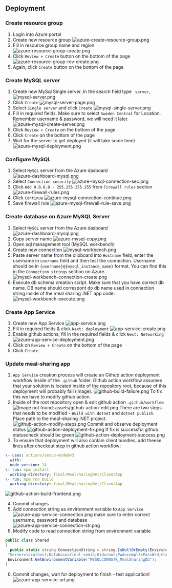 ## Deployment

### Create resource group
1. Login into Azure portal
2. Create new resource group
![azure-create-resource-group.png](assets/azure-create-resource-group.png)
3. Fill in resource group name and region
![azure-resource-group-create.png](assets/azure-resource-group-create.png)
4. Click `Review + Create` button on the bottom of the page
![azure-resource-group-rev-create.png](assets/azure-resource-group-rev-create.png "azure-resource-group-rev-create.png")
5. Again, click `Create` button on the bottom of the page

### Create MySQL server
1. Create new MySql Single server. In the search field type ` server`,
![mysql-server.png](assets/mysql-server.png)
2. Click `Create`
![mysql-server-page.png](assets/mysql-server-page.png)
5. Select `Single server` and click `Create`
![mysql-single-server.png](assets/mysql-single-server.png)
6. Fill in required fields. Make sure to select `Sweden Central` for Location. Remember username & password, we will need it later.
![azure-mysql-create-server.png](azure-mysql-create-server.png)
7. Click `Review + Create` on the bottom of the page
8. Click `Create` on the bottom of the page
9. Wait for the server to get deployed (it will take some time)
![azure-mysql-deployment.png](assets/azure-mysql-deployment.png)

### Configure MySQL

1. Select `MySQL` server from the Azure dasboard
![azure-dashboard-mysql.png](assets/azure-dashboard-mysql.png)
2. Select `Connection security`
![azure-mysql-connection-sec.png](assets/azure-mysql-connection-sec.png)
3. Click `Add 0.0.0.0 - 255.255.255.255` from `Firewall rules` section
![azure-firewall-rules.png](assets/azure-firewall-rules.png)
4. Click `Continue`
![azure-mysql-connection-continue.png](assets/azure-mysql-connection-continue.png "azure-mysql-connection-continue.png")
5. Save firewall rule
![azure-mysql-firewall-rule-save.png](assets/azure-mysql-firewall-rule-save.png)

### Create database on Azure MySQL Server

1. Select `MySQL` server from the Azure dasboard
![azure-dashboard-mysql.png](assets/azure-dashboard-mysql.png)
2. Copy server name
![azure-mysql-copy.png](assets/azure-mysql-copy.png)
3. Open sql management tool (MySQL workbench)
4. Create new connection
![mysql-workbench.png](assets/mysql-workbench.png)
5. Paste server name from the clipboard into `Hostname` field, enter the username in `username` field and then test the connection. Username should be in `{username}@{mysql_instance_name}` format. You can find this in the `Connection strings` section on Azure.
![mysql-workbench-connection-create.png](assets/mysql-workbench-connection-create.png)
6. Execute db schema creation script. Make sure that you have correct db name. DB name should correspont do db name used in connection string inside of the meal sharing .NET app code.
![mysql-workbench-execute.png](assets/mysql-workbench-execute.png)


### Create App Service
1. Create new App Service
![app-service.png](assets/app-service.png)
2. Fill in required fields & click `Next: deployment`
![app-service-create.png](assets/app-service-create.png)
3. Enable github actions, fill in the required fields & click `Next: Networking`
![azure-app-service-deployment.png](assets/azure-app-service-deployment.png)
5. Click on `Review + Create` on the bottom of the page
6. Click `Create`

### Update meal-sharing app
1. `App Service` creation process will create an  Github action deployment workflow inside of the `.github` folder. Github action workflow  assumes that your solution is located inside of the repository root, because of this deployment will probably fail (image).
![github-build-failure.png](assets/github-build-failure.png)
To fix this we have to modify github action.
2. Inside of the root repository open & edit github action `.github/workflow`
![Image not found: assets/github-action-edit.png](assets/github-action-edit.png "Image not found: assets/github-action-edit.png")
There are two steps that needs to be modified - `Build with dotnet` and `dotnet publish`. Place path to the meal-sharing .NET project.
![github-action-modify-steps.png](assets/github-action-modify-steps.png "github-action-modify-steps.png")
Commit and observe deployment status
![github-action-deployment-fix.png](assets/github-action-deployment-fix.png "github-action-deployment-fix.png")
If fix is successful  github statuscheck should be green
![github-action-deployment-success.png](assets/github-action-deployment-success.png)
2. To ensure that deployment will also contain client bundles, add theese lines after checkout step in github action workflow:
```yaml
\- uses: actions/setup-node@v3
  with:
  node-version: 14
\- run: npm install
  working-directory: final/MealsharingNet/ClientApp
\- run: npm run build
  working-directory: final/MealsharingNet/ClientApp
```
![github-action-build-frontend.png](assets/github-action-build-frontend.png)

4. Commit changes
5. Add connection string as environment variable to `App Service`
![azure-app-service-connection.png](assets/azure-app-service-connection.png)
make sure to  enter correct username, password and database
![azure-app-service-connection-str.png](assets/azure-app-service-connection-str.png)
5. Modify code to read connection string from environment variable
```csharp
public class Shared
{
  public static string ConnectionString = string.IsNullOrEmpty(Environment.GetEnvironmentVariable("MYSQLCONNSTR_MealSharingDb")) ?
 "Server=localhost;Database=final-semih;Uid=root;Pwd=compl3xPassWrd;Convert Zero Datetime=True"   :
 Environment.GetEnvironmentVariable("MYSQLCONNSTR_MealSharingDb");
}
```
6. Commit changes, wait for deployment to finish - test application!
![azure-app-service-url.png](assets/azure-app-service-url.png)